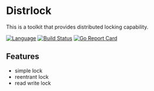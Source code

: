 # Distrlock

This is a toolkit that provides distributed locking capability.

[![Language](https://img.shields.io/badge/Language-Go-blue.svg)](https://golang.org/)
[![Build Status](https://github.com/Casper-Mars/distrlock/workflows/Build/badge.svg?branch=main)](https://github.com/Casper-Mars/distrlock/actions)
[![Go Report Card](https://goreportcard.com/badge/github.com/Casper-Mars/distrlock#1)](https://goreportcard.com/report/github.com/Casper-Mars/distrlock)


## Features

- simple lock
- reentrant lock
- read write lock